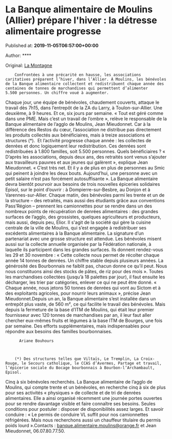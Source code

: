 
# La Banque alimentaire de Moulins (Allier) prépare l'hiver : la détresse alimentaire progresse 

Published at: **2019-11-05T06:57:00+00:00**

Author: ****

Original: [La Montagne](https://www.lamontagne.fr/moulins-03000/actualites/la-banque-alimentaire-de-moulins-allier-prepare-l-hiver-la-detresse-alimentaire-progresse_13677325/)


        Confrontées à une précarité en hausse, les associations caritatives préparent l’hiver, dans l’Allier. À Moulins, les bénévoles de la Banque alimentaire collectent et redistribuent chaque année des centaines de tonnes de marchandises qui permettent d’alimenter 5.500 personnes. Un chiffre voué à augmenter.
      
Chaque jour, une équipe de bénévoles, chaudement couverts, attaque le travail dès 7h15, dans l’entrepôt de la ZA du Larry, à Toulon-sur-Allier. Une deuxième, à 9 heures. Et ce, six jours par semaine.
« Tout est géré comme dans une PME. Mais c’est un travail de l’ombre », relève le responsable de la Banque alimentaire de l’agglo de Moulins, Jean Mieudonnet. Car à la différence des Restos du cœur, l’association ne distribue pas directement les produits collectés aux bénéficiaires, mais à treize associations et structures (*). 
Et l’activité progresse chaque année : les collectes de denrées et donc logiquement leur redistribution.
Ces denrées sont redistribuées à 1.800 familles, soit 5.500 personnes. Quels bénéficiaires ? « D’après les associations, depuis deux ans, des retraités sont venus s’ajouter aux travailleurs pauvres et aux jeunes qui galèrent », explique Jean Mieudonnet.
« C’est très net. Et il y a de plus en plus de personnes au Smic qui peinent à joindre les deux bouts. Aujourd’hui, une personne avec un petit salaire n’est pas forcément autosuffisante ».
La Banque alimentaire devra bientôt pourvoir aux besoins de trois nouvelles épiceries solidaires Episol, sur le point d’ouvrir : à Dompierre-sur-Besbre, au Donjon et à Varennes-sur-Allier.
Chaque matin, des bénévoles parmi les trente et un de la structure – des retraités, mais aussi des étudiants grâce aux conventions Pass’Région – prennent les camionnettes pour se rendre dans un des nombreux points de récupération de denrées alimentaires : des grandes surfaces de l’agglo, des grossistes, quelques agriculteurs et producteurs, mais aussi, depuis peu, Elior. Il s'agit de la société qui gère la cuisine centrale de la ville de Moulins, qui s’est engagée à redistribuer ses excédents alimentaires à la Banque alimentaire. La signature d’un partenariat avec une grosse structure est attendue.
Les bénévoles misent aussi sur la collecte annuelle organisée par la Fédération nationale, à laquelle ils participent dans les grandes surfaces. Ils donnent rendez-vous les 29 et 30 novembre : « Cette collecte nous permet de récolter chaque année 14 tonnes de denrées. Un chiffre stable depuis plusieurs années. La générosité des Bourbonnais ne faiblit pas, chacun donne ce qu’il peut. Nous nous constituons ainsi des stocks de pâtes, de riz pour des mois ».
Toutes les marchandises collectées (jusqu’à 18 palettes par jour), il faut ensuite les décharger, les trier par catégories, enlever ce qui ne peut être donné. « Chaque année, nous jetons 50 tonnes de denrées qui vont au Sictom et à des exploitants agricoles, pour nourrir leurs animaux », précise Jean Mieudonnet.Depuis un an, la Banque alimentaire s’est installée dans un entrepôt plus vaste, de 560 m², ce qui facilite le travail des bénévoles. Mais depuis la fermeture de la base d’ITM de Moulins, qui était leur premier fournisseur avec 120 tonnes de marchandises par an, il leur faut aller chercher eux-mêmes fruits et légumes à la base ITM de Bourges, une fois par semaine. Des efforts supplémentaires, mais indispensables pour répondre aux besoins des familles bourbonnaises.

        
          Ariane Bouhours
        
      

        (*) Des structures telles que Viltaïs, Le Tremplin, La Croix-Rouge, le Secours catholique, le CCAS d’Avermes, Partage et travail, l’épicerie sociale du Bocage bourbonnais à Bourbon-l’Archambault, Episol.
      
Cinq à six bénévoles recherchés. La Banque alimentaire de l’agglo de Moulins, qui compte trente et un bénévoles, en recherche cinq à six de plus pour ses activités « physiques » de collecte et de tri de denrées alimentaires.
Elle a ainsi organisé récemment une journée portes ouvertes pour se rendre davantage visible et faire connaître ses besoins. Seules conditions pour postuler : disposer de disponibilités assez larges. Et savoir conduire : « Le permis de conduire VL suffit pour nos camionnettes réfrigérées. Mais nous recherchons aussi un chauffeur titulaire du permis poids lourd ».Contacts : banque.alimentaire.moulins@orange.fr et Jean Mieudonnet, 06.07.80.77.50.
